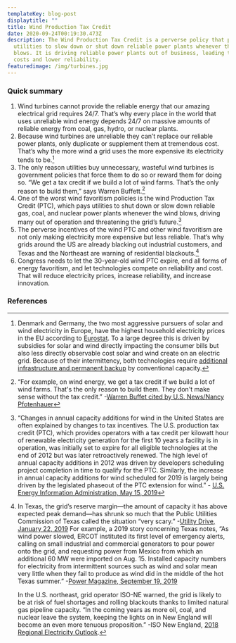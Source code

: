 ```yaml
---
templateKey: blog-post
displaytitle: ""
title: Wind Production Tax Credit
date: 2020-09-24T00:19:30.473Z
description: The Wind Production Tax Credit is a perverse policy that pays
  utilities to slow down or shut down reliable power plants whenever the wind
  blows. It is driving reliable power plants out of business, leading to higher
  costs and lower reliability.
featuredimage: /img/turbines.jpg
---
```

### Quick summary

1. Wind turbines cannot provide the reliable energy that our amazing electrical grid requires 24/7. That’s why every place in the world that uses unreliable wind energy depends 24/7 on massive amounts of reliable energy from coal, gas, hydro, or nuclear plants.
2. Because wind turbines are unreliable they can’t replace our reliable power plants, only duplicate or supplement them at tremendous cost. That’s why the more wind a grid uses the more expensive its electricity tends to be.[^1]
3. The only reason utilities buy unnecessary, wasteful wind turbines is government policies that force them to do so or reward them for doing so. “We get a tax credit if we build a lot of wind farms. That’s the only reason to build them,” says Warren Buffett.[^2]
4. One of the worst wind favoritism policies is the wind Production Tax Credit (PTC), which pays utilities to shut down or slow down reliable gas, coal, and nuclear power plants whenever the wind blows, driving many out of operation and threatening the grid’s future.[^3]
5. The perverse incentives of the wind PTC and other wind favoritism are not only making electricity more expensive but less reliable. That’s why grids around the US are already blacking out industrial customers, and Texas and the Northeast are warning of residential blackouts.[^4]
6. Congress needs to let the 30-year-old wind PTC expire, end all forms of energy favoritism, and let technologies compete on reliability and cost. That will reduce electricity prices, increase reliability, and increase innovation.

### References

[^1]: Denmark and Germany, the two most aggressive pursuers of solar and wind electricity in Europe, have the highest household electricity prices in the EU according to [Eurostat](https://ec.europa.eu/eurostat/databrowser/view/ten00117/default/table?lang=en). To a large degree this is driven by subsidies for solar and wind directly impacting the consumer bills but also less directly observable cost solar and wind create on an electric grid. Because of their intermittency, both technologies require [additional infrastructure and permanent backup](https://www.forbes.com/sites/michaelshellenberger/2018/04/25/yes-solar-and-wind-really-do-increase-electricity-prices-and-for-inherently-physical-reasons/) by conventional capacity.

[^2]: “For example, on wind energy, we get a tax credit if we build a lot of wind farms. That's the only reason to build them. They don't make sense without the tax credit.” -[Warren Buffet cited by U.S. News/Nancy Pfotenhauer](https://www.usnews.com/opinion/blogs/nancy-pfotenhauer/2014/05/12/even-warren-buffet-admits-wind-energy-is-a-bad-investment)

[^3]: “Changes in annual capacity additions for wind in the United States are often explained by changes to tax incentives. The U.S. production tax credit (PTC), which provides operators with a tax credit per kilowatt hour of renewable electricity generation for the first 10 years a facility is in operation, was initially set to expire for all eligible technologies at the end of 2012 but was later retroactively renewed. The high level of annual capacity additions in 2012 was driven by developers scheduling project completion in time to qualify for the PTC. Similarly, the increase in annual capacity additions for wind scheduled for 2019 is largely being driven by the legislated phaseout of the PTC extension for wind.” - [U.S. Energy Information Administration, May 15, 2019](https://www.eia.gov/todayinenergy/detail.php?id=39472)

[^4]: 
    In Texas, the grid’s reserve margin—the amount of capacity it has above expected peak demand—has shrunk so much that the Public Utilities Commission of Texas called the situation “very scary.” -[Utility Drive, January 22, 2019](https://www.utilitydive.com/news/texas-regulators-direct-higher-plant-payments-amid-capacity-crunch-concerns-1/546540/) For example, a 2019 story concerning Texas notes, “As wind power slowed, ERCOT instituted its first level of emergency alerts, calling on small industrial and commercial generators to pour power onto the grid, and requesting power from Mexico from which an additional 60 MW were imported on Aug. 15. Installed capacity numbers for electricity from intermittent sources such as wind and solar mean very little when they fail to produce as wind did in the middle of the hot Texas summer.” -[Power Magazine, September 19, 2019](https://www.powermag.com/texas-impending-reliability-issues-with-wind-power/)

    In the U.S. northeast, grid operator ISO-NE warned, the grid is likely to be at risk of fuel shortages and rolling blackouts thanks to limited natural gas pipeline capacity. “In the coming years as more oil, coal, and nuclear leave the system, keeping the lights on in New England will become an even more tenuous proposition.” -ISO New England, [2018 Regional Electricity Outlook](https://www.iso-ne.com/static-assets/documents/2018/02/2018_reo.pdf).